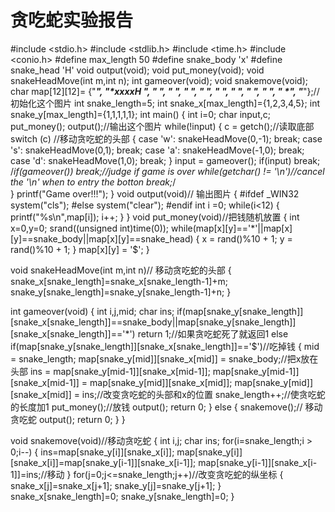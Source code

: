 # 贪吃蛇实验报告    

#include <stdio.h>
#include <stdlib.h>
#include <time.h>
#include <conio.h>
#define max_length 50
#define snake_body 'x'
#define snake_head 'H'
void output(void);
void put_money(void);
void snakeHeadMove(int m,int n);
int gameover(void);
void snakemove(void);
char map[12][12]=
     {"***********",
      "*xxxxH    *",
      "*         *",
      "*         *",
      "*         *",
      "*         *",
      "*         *",
      "*         *",
      "*         *",
      "*         *",
      "*         *",
      "***********"};//初始化这个图片 
int snake_length=5;
int snake_x[max_length]={1,2,3,4,5};
int snake_y[max_length]={1,1,1,1,1};
int main()
{
    int i=0;
    char input,c;
    put_money();
    output();//输出这个图片 
    while(!input)
    {
        c = getch();//读取底部 
        switch (c) //移动贪吃蛇的头部 
            {
                case 'w': snakeHeadMove(0,-1); break;
                case 's': snakeHeadMove(0,1); break;
                case 'a': snakeHeadMove(-1,0); break;
                case 'd': snakeHeadMove(1,0); break;
            }
        input = gameover();
        if(input)
        break;
        /*if(gameover()) break;//judge if game is over
        while(getchar() != '\n')//cancel the '\n' when to entry the botton 
            break;*/    
    }
    printf("Game over!!!");
}
void output(void)// 输出图片 
{
        #ifdef _WIN32
    system("cls");
    #else
    system("clear");
    #endif
    int i =0;
    while(i<12)
    {
        printf("%s\n",map[i]);
        i++;
    }
}
void put_money(void)//把钱随机放置 
{
    int x=0,y=0; 
    srand((unsigned int)time(0));
    while(map[x][y]=='*'||map[x][y]==snake_body||map[x][y]==snake_head)
    {
        x = rand()%10 + 1;
        y = rand()%10 + 1;
    }
    map[x][y] = '$';
}

void snakeHeadMove(int m,int n)// 移动贪吃蛇的头部 
{
    snake_x[snake_length]=snake_x[snake_length-1]+m;
    snake_y[snake_length]=snake_y[snake_length-1]+n;
}

int gameover(void)
{
    int i,j,mid;
    char ins;
    if(map[snake_y[snake_length]][snake_x[snake_length]]==snake_body||map[snake_y[snake_length]][snake_x[snake_length]]=='*')
        return 1;//如果贪吃蛇死了就返回1 
    else if(map[snake_y[snake_length]][snake_x[snake_length]]=='$')//吃掉钱 
        {
            mid = snake_length;
            map[snake_y[mid]][snake_x[mid]] = snake_body;//把x放在头部 
            ins = map[snake_y[mid-1]][snake_x[mid-1]];
            map[snake_y[mid-1]][snake_x[mid-1]] = map[snake_y[mid]][snake_x[mid]];
            map[snake_y[mid]][snake_x[mid]] = ins;//改变贪吃蛇的头部和x的位置 
            snake_length++;//使贪吃蛇的长度加1 
            put_money();//放钱 
            output();
            return 0;
        }
    else 
        {
            snakemove();// 移动贪吃蛇 
            output();
            return 0;
        }
}

void snakemove(void)//移动贪吃蛇 
{
    int i,j;
    char ins;
    for(i=snake_length;i > 0;i--)
        {
            ins=map[snake_y[i]][snake_x[i]];
            map[snake_y[i]][snake_x[i]]=map[snake_y[i-1]][snake_x[i-1]];
            map[snake_y[i-1]][snake_x[i-1]]=ins;//移动
        }
        for(j=0;j<=snake_length;j++)//改变贪吃蛇的纵坐标 
        {
            snake_x[j]=snake_x[j+1];
            snake_y[j]=snake_y[j+1];
        }
        snake_x[snake_length]=0;
        snake_y[snake_length]=0;
}